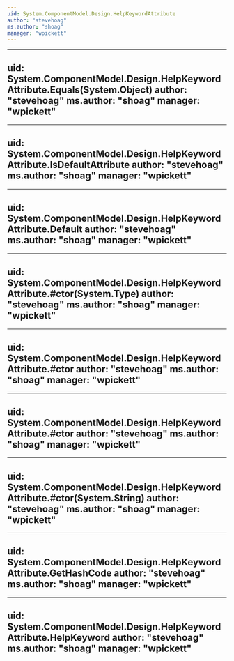 ```yaml
---
uid: System.ComponentModel.Design.HelpKeywordAttribute
author: "stevehoag"
ms.author: "shoag"
manager: "wpickett"
---
```


---
uid: System.ComponentModel.Design.HelpKeywordAttribute.Equals(System.Object)
author: "stevehoag"
ms.author: "shoag"
manager: "wpickett"
---

---
uid: System.ComponentModel.Design.HelpKeywordAttribute.IsDefaultAttribute
author: "stevehoag"
ms.author: "shoag"
manager: "wpickett"
---

---
uid: System.ComponentModel.Design.HelpKeywordAttribute.Default
author: "stevehoag"
ms.author: "shoag"
manager: "wpickett"
---

---
uid: System.ComponentModel.Design.HelpKeywordAttribute.#ctor(System.Type)
author: "stevehoag"
ms.author: "shoag"
manager: "wpickett"
---

---
uid: System.ComponentModel.Design.HelpKeywordAttribute.#ctor
author: "stevehoag"
ms.author: "shoag"
manager: "wpickett"
---

---
uid: System.ComponentModel.Design.HelpKeywordAttribute.#ctor
author: "stevehoag"
ms.author: "shoag"
manager: "wpickett"
---

---
uid: System.ComponentModel.Design.HelpKeywordAttribute.#ctor(System.String)
author: "stevehoag"
ms.author: "shoag"
manager: "wpickett"
---

---
uid: System.ComponentModel.Design.HelpKeywordAttribute.GetHashCode
author: "stevehoag"
ms.author: "shoag"
manager: "wpickett"
---

---
uid: System.ComponentModel.Design.HelpKeywordAttribute.HelpKeyword
author: "stevehoag"
ms.author: "shoag"
manager: "wpickett"
---
